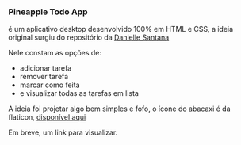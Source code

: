 ### Pineapple Todo App
é um aplicativo desktop desenvolvido 100% em HTML e CSS, a ideia original surgiu do repositório da <a href="https://github.com/daniellesantana/to-do-pineapple">Danielle Santana</a>

Nele constam as opções de:
* adicionar tarefa
* remover tarefa
* marcar como feita
* e visualizar todas as tarefas em lista

A ideia foi projetar algo bem simples e fofo, o ícone do abacaxi é da flaticon, <a href="https://www.flaticon.com/premium-icon/pineapple_1907072?term=pineapple&page=1&position=2&page=1&position=2&related_id=1907072&origin=search"> disponível aqui</a>

Em breve, um link para visualizar. 
